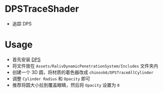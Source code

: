 # DPSTraceShader
 - 追踪 DPS

# Usage
 - 首先安装 [DPS](https://raliv.booth.pm/items/2825903)
 - 将文件放在 `Assets/RalivDynamicPenetrationSystem/Includes` 文件夹内
 - 创建一个 3D 圆，将材质的着色器改成 `chinosk6/DPSTraceAllCylinder`
 - 调整 `Cylinder Radius` 和 `Opacity` 即可
 - 推荐将圆大小拉到覆盖眼睛，然后将 `Opacity` 设置为 `0`
